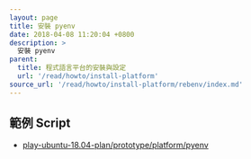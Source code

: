```yaml
---
layout: page
title: 安裝 pyenv
date: 2018-04-08 11:20:04 +0800
description: >
  安裝 pyenv
parent:
  title: 程式語言平台的安裝與設定
  url: '/read/howto/install-platform'
source_url: '/read/howto/install-platform/rebenv/index.md'
---
```



## 範例 Script

* [play-ubuntu-18.04-plan/prototype/platform/pyenv](https://github.com/samwhelp/play-ubuntu-18.04-plan/tree/master/prototype/platform/pyenv)
